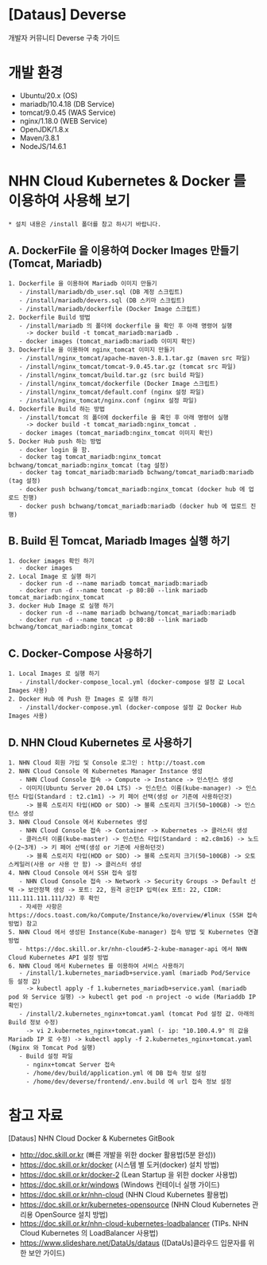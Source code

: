 # [Dataus] Deverse

개발자 커뮤니티 Deverse 구축 가이드 <br>

# 개발 환경
* Ubuntu/20.x (OS)
* mariadb/10.4.18 (DB Service)
* tomcat/9.0.45 (WAS Service) 
* nginx/1.18.0 (WEB Service)
* OpenJDK/1.8.x
* Maven/3.8.1
* NodeJS/14.6.1

# NHN Cloud Kubernetes & Docker 를 이용하여 사용해 보기
`* 설치 내용은 /install 폴더를 참고 하시기 바랍니다.`

## A. DockerFile 을 이용하여 Docker Images 만들기(Tomcat, Mariadb)
```
1. Dockerfile 을 이용하여 Mariadb 이미지 만들기
   - /install/mariadb/db_user.sql (DB 계정 스크립트)
   - /install/mariadb/devers.sql (DB 스키마 스크립트)
   - /install/mariadb/dockerfile (Docker Image 스크립트)
2. Dockerfile Build 방법
   - /install/mariadb 의 폴더에 dockerfile 을 확인 후 아래 명령어 실행
     -> docker build -t tomcat_mariadb:mariadb .
   - docker images (tomcat_mariadb:mariadb 이미지 확인)
3. Dockerfile 을 이용하여 nginx_tomcat 이미지 만들기
   - /install/nginx_tomcat/apache-maven-3.8.1.tar.gz (maven src 파일)
   - /install/nginx_tomcat/tomcat-9.0.45.tar.gz (tomcat src 파일)
   - /install/nginx_tomcat/build.tar.gz (src build 파일)
   - /install/nginx_tomcat/dockerfile (Docker Image 스크립트)
   - /install/nginx_tomcat/default.conf (nginx 설정 파일)
   - /install/nginx_tomcat/nginx.conf (nginx 설정 파일)
4. Dockerfile Build 하는 방법
   - /install/tomcat 의 폴더에 dockerfile 을 혹인 후 아래 명령어 실행
     -> docker build -t tomcat_mariadb:nginx_tomcat .
   - docker images (tomcat_mariadb:nginx_tomcat 이미지 확인)
5. Docker Hub push 하는 방법
   - docker login 을 함.
   - docker tag tomcat_mariadb:nginx_tomcat bchwang/tomcat_mariadb:nginx_tomcat (tag 설정)
   - docker tag tomcat_mariadb:mariadb bchwang/tomcat_mariadb:mariadb (tag 설정)
   - docker push bchwang/tomcat_mariadb:nginx_tomcat (docker hub 에 업로드 진행)
   - docker push bchwang/tomcat_mariadb:mariadb (docker hub 에 업로드 진행)
```

## B. Build 된 Tomcat, Mariadb Images 실행 하기
```
1. docker images 확인 하기
   - docker images
2. Local Image 로 실행 하기
   - docker run -d --name mariadb tomcat_mariadb:mariadb
   - docker run -d --name tomcat -p 80:80 --link mariadb tomcat_mariadb:nginx_tomcat
3. docker Hub Image 로 실행 하기
   - docker run -d --name mariadb bchwang/tomcat_mariadb:mariadb
   - docker run -d --name tomcat -p 80:80 --link mariadb bchwang/tomcat_mariadb:nginx_tomcat
```

## C. Docker-Compose 사용하기
```
1. Local Images 로 실행 하기
   - /install/docker-compose_local.yml (docker-compose 설정 값 Local Images 사용)
2. Docker Hub 에 Push 한 Images 로 실행 하기
   - /install/docker-compose.yml (docker-compose 설정 값 Docker Hub Images 사용)
```

## D. NHN Cloud Kubernetes 로 사용하기
```
1. NHN Cloud 회원 가입 및 Console 로그인 : http://toast.com
2. NHN Cloud Console 에 Kubernetes Manager Instance 생성
   - NHN Cloud Console 접속 -> Compute -> Instance -> 인스턴스 생성
   - 이미지(Ubuntu Server 20.04 LTS) -> 인스턴스 이름(kube-manager) -> 인스턴스 타입(Standard : t2.c1m1) -> 키 페어 선택(생성 or 기존에 사용하던것)
     -> 블록 스토리지 타입(HDD or SDD) -> 블록 스토리지 크기(50~100GB) -> 인스턴스 생성
3. NHN Cloud Console 에서 Kubernetes 생성 
   - NHN Cloud Console 접속 -> Container -> Kubernetes -> 클러스터 생성
   - 클러스터 이름(kube-master) -> 인스턴스 타입(Standard : m2.c8m16) -> 노드 수(2~3개) -> 키 페어 선택(생성 or 기존에 사용하던것)
     -> 블록 스토리지 타입(HDD or SDD) -> 블록 스토리지 크기(50~100GB) -> 오토 스케일러(사용 or 사용 안 함) -> 클러스터 생성
4. NHN Cloud Console 에서 SSH 접속 설정
   - NHN Cloud Console 접속 -> Network -> Security Groups -> Default 선택 -> 보안정책 생성 -> 포트: 22, 원격 공인IP 입력(ex 포트: 22, CIDR: 111.111.111.111/32) 후 확인
   - 자세한 사항은 https://docs.toast.com/ko/Compute/Instance/ko/overview/#linux (SSH 접속 방법) 참고
5. NHN Cloud 에서 생성된 Instance(Kube-manager) 접속 방법 및 Kubernetes 연결 방법
   - https://doc.skill.or.kr/nhn-cloud#5-2-kube-manager-api 에서 NHN Cloud Kubernetes API 설정 방법
6. NHN Cloud 에서 Kubernetes 를 이용하여 서비스 사용하기
   - /install/1.kubernetes_mariadb+service.yaml (mariadb Pod/Service 등 설정 값)
     -> kubectl apply -f 1.kubernetes_mariadb+service.yaml (mariadb pod 와 Service 실행) -> kubectl get pod -n project -o wide (Mariaddb IP 확인)
   - /install/2.kubernetes_nginx+tomcat.yaml (tomcat Pod 설정 값. 아래의 Build 정보 수정)
     -> vi 2.kubernetes_nginx+tomcat.yaml (- ip: "10.100.4.9" 의 값을 Mariadb IP 로 수정) -> kubectl apply -f 2.kubernetes_nginx+tomcat.yaml (Nginx 와 Tomcat Pod 실행) 
   - Build 설정 파일
     - nginx+tomcat Server 접속
     - /home/dev/build/application.yml 에 DB 접속 정보 설정
     - /home/dev/deverse/frontend/.env.build 에 url 접속 정보 설정
```

# 참고 자료
[Dataus] NHN Cloud Docker & Kubernetes GitBook<br> 
* http://doc.skill.or.kr (빠른 개발을 위한 docker 활용법(5분 완성))<br>
* https://doc.skill.or.kr/docker (시스템 별 도커(docker) 설치 방법) <br>
* https://doc.skill.or.kr/docker-2 (Lean Startup 을 위한 docker 사용법)<br>
* https://doc.skill.or.kr/windows (Windows 컨테이너 실행 가이드)<br>
* https://doc.skill.or.kr/nhn-cloud (NHN Cloud Kubernetes 활용법)<br>
* https://doc.skill.or.kr/kubernetes-opensource (NHN Cloud Kubernetes 관리용 OpenSource 설치 방법)<br>
* https://doc.skill.or.kr/nhn-cloud-kubernetes-loadbalancer (TIPs. NHN Cloud Kubernetes 의 LoadBalancer 사용법)<br>
* https://www.slideshare.net/DataUs/dataus ([DataUs]클라우드 입문자를 위한 보안 가이드)<br>
